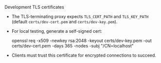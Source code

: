 Development TLS certificates

- The TLS-terminating proxy expects `TLS_CERT_PATH` and `TLS_KEY_PATH` (default `certs/dev-cert.pem` and `certs/dev-key.pem`).
- For local testing, generate a self-signed cert:

  openssl req -x509 -newkey rsa:2048 -keyout certs/dev-key.pem -out certs/dev-cert.pem -days 365 -nodes -subj "/CN=localhost"

- Clients must trust this certificate for encrypted connections to succeed.


